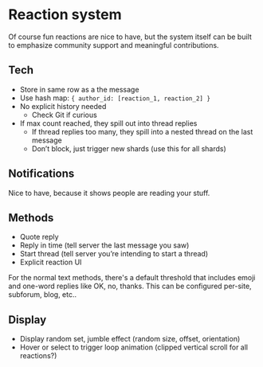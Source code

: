 # Reaction system

Of course fun reactions are nice to have, but the system itself can be built to emphasize community support and meaningful contributions.

## Tech

- Store in same row as a the message
- Use hash map: `{ author_id: [reaction_1, reaction_2] }`
- No explicit history needed
    - Check Git if curious
- If max count reached, they spill out into thread replies
  - If thread replies too many, they spill into a nested thread on the last message
  - Don’t block, just trigger new shards (use this for all shards)

## Notifications

Nice to have, because it shows people are reading your stuff.

## Methods

- Quote reply
- Reply in time (tell server the last message you saw)
- Start thread (tell server you’re intending to start a thread)
- Explicit reaction UI

For the normal text methods, there's a default threshold that includes emoji and one-word replies like OK, no, thanks. This can be configured per-site, subforum, blog, etc..

## Display

- Display random set, jumble effect (random size, offset, orientation)
- Hover or select to trigger loop animation (clipped vertical scroll for all reactions?)
